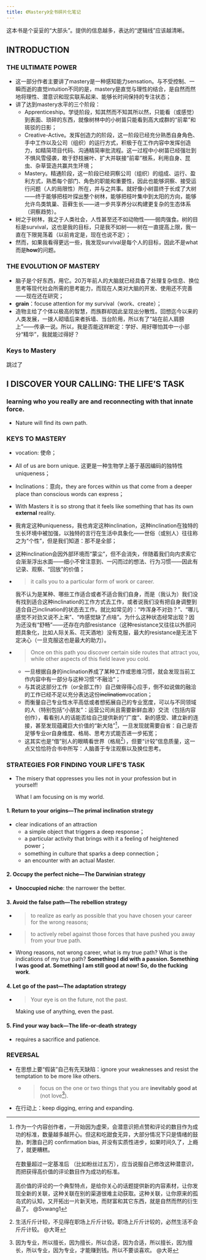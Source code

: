 ```yaml
---
title: 《Mastery》全书碎片化笔记
---
```


这本书是个妥妥的“大部头”。提供的信息越多，表达的“逻辑线”应该越清晰。

<!-- more -->

## INTRODUCTION
### THE ULTIMATE POWER
- 这一部分作者主要讲了mastery是一种感知能力sensation。与不受控制、一瞬而逝的直觉intuition不同的是，mastery是直觉与理性的结合，是自然而然地将理性、潜意识和现实联系起来、能够长时间保持的专注状态；
- 讲了达到mastery水平的三个阶段：
    - Apprenticeship。学徒阶段，知其然而不知其所以然，只能看（或感觉）到表面、琐碎的东西，就像树林中的小树苗只能看到高大成群的“前辈”和斑驳的日影；
    - Creative-Active。发挥创造力的阶段，这一阶段已经充分熟悉自身角色、手中工作以及公司（组织）的运行方式，积极于在工作内容中发挥创造力，如精简项目代码、沟通精简审批流程。这一过程中小树苗已经强壮到不惧风雪侵袭，敢于舒枝展叶、扩大并联接“前辈”根系，利用自身、昆虫、杂草营造共赢共生环境；
    - Mastery。精通阶段，这一阶段已经洞察公司（组织）的组成、运行、盈利方式，熟悉每个部门、角色的职能和重要性，因此也能够洞察、接受运行问题（人的局限性）所在，并与之共事。就好像小树苗终于长成了大树——终于能够把枝叶探出整个树林，能够把枝叶集中到太阳的方向，能够允许鸟类筑巢、苔藓生长——进一步共享养分以构建更复杂的生态体系（洞察趋势）。
- 树之于树林，我之于人类社会，人性甚至还不如动物性——弱肉强食。树的目标是survival，这也是我的目标，只是我不如树——树在一直提高上限，我一直在下限晃荡着（以前肯定是，现在也说不定）；
- 然而，如果我看得更远一些，我发现survival是每个人的目标，因此不是what而是**how**的问题。


### THE EVOLUTION OF MASTERY
- 脑子是个好东西，用它。20万年前人的大脑就已经具备了处理复杂信息、换位思考等现代社会所需的思考能力，而现在人类对大脑的开发、使用还不完善——现在还在研究；
- **grain**：focuse attention for my survival（work、create）；
- 造物主给了个体以极高的智慧，而族群却因此呈现出分散性。回想迄今以来的人类发展，一拨人砌墙后来者拆墙、当台阶用，所以有了“站在前人肩膀上”——传承一说。所以，我是否能这样断定：学好、用好哪怕其中一小部分“精华”，我就能过得好？

### Keys to Mastery
跳过了

## I DISCOVER YOUR CALLING: THE LIFE’S TASK

### learning who you really are and reconnecting with that innate force.

- Nature will find its own path.

### KEYS TO MASTERY
- vocation: 使命；
- All of us are born unique. 这更是一种生物学上基于基因编码的独特性uniqueness；
- Inclinations：意向，they are forces within us that come from a deeper place than conscious words can express；
- With Masters it is so strong that it feels like something that has its own **external** reality.

- 我肯定这种uniqueness，我也肯定这种inclination，这种inclination在独特的生长环境中被加强，以独特的言行在生活中具象化——世俗（或别人）往往称之为“个性”，但是我们知道：那不是全部；
- 这种inclination会因外部环境而“蒙尘”，但不会消失，伴随着我们向内求索它会渐渐浮出水面——细小不曾注意到、一闪而过的想法、行为习惯——因此有记录、观察、“回放”的价值；
- > it calls you to a particular form of work or career.

    我不认为是某种、哪些工作适合或者不适合我们自身，而是（我认为）我们没有找到适合这种inclination的工作方式去工作，或者说我们没有把自身调整到适合自己inclination的状态去工作。就比如常见的：“咋浑身不对劲？”、“哪儿感觉不对劲又说不上来”、“咋感觉缺了点啥”。为什么这种状态经常出现？因为还没有“舒畅”——还存在内部resistance（这种resistance又往往以外部问题具象化，比如人际关系、花天酒地）没有克服，最大的resistance是无法下定决心（一旦克服这也是最大的助力）。

- > Once on this path you discover certain side routes that attract you, while other aspects of this field leave you cold. 

    - 一旦根据自身的inclination养成了某种工作或思维习惯，就会发现当前工作内容中有一部分与这种习惯“不融洽”；
    - 与其说这部分工作（or全部工作）自己做得得心应手，倒不如说做的融洽的工作已经不足以充分表达这份~~inclination~~vocation；
    - 而衡量自己专业性水平高低或者想拓展自己的专业宽度，可以与不同领域的人（特别包括“小朋友”：运营公司尚且需要新鲜血液）交流（包括内容创作），看看别人的话能否给自己提供新的“广度”、新的感受、建立新的连接，甚至发现蕴藏巨大价值的“新大陆”[^1]，一旦发现就需要自省：自己是否足够专业or自身维度、格局、思考方式能否进一步拓宽；
    - 这其实也是“借”别人的眼睛看世界（格局[^2]），但要“计较”信息质量，这一点又恰恰符合书中所写：人脑善于专注观察以及换位思考。

### STRATEGIES FOR FINDING YOUR LIFE’S TASK

- The misery that oppresses you lies not in your profession but in yourself!

    What I am focusing on is my world.

#### 1. Return to your origins—The primal inclination strategy

- clear indications of an attraction
    - a simple object that triggers a deep response；
    - a particular activity that brings with it a feeling of heightened power；
    - something in culture that sparks a deep connection；
    - an encounter with an actual Master. 

#### 2. Occupy the perfect niche—The Darwinian strategy
- **Unoccupied niche**: the narrower the better.


#### 3. Avoid the false path—The rebellion strategy
- > to realize as early as possible that you have chosen your career for the wrong reasons;
- > to actively rebel against those forces that have pushed you away from your true path.
- Wrong reasons, not wrong career, what is my true path? What is the indications of my true path? **Something I did with a passion. Something I was good at. Something I am still good at now! So, do the fucking work**.


#### 4. Let go of the past—The adaptation strategy
- > Your eye is on the future, not the past.

    Making use of anything, even the past.


#### 5. Find your way back—The life-or-death strategy
- requires a sacrifice and patience.

### REVERSAL
- 在思想上要“假装”自己有先天缺陷：ignore your weaknesses and resist the temptation to be more like others.
    - > focus on the one or two things that you are **inevitably good at** (not love[^3]). 
- 在行动上：keep digging, erring and expanding.



[^1]: 作为一个内容创作者，一开始因为虚荣，会潜意识把点赞和评论的数目作为成功的标准，数量越多越开心。但这和吃甜食无异，大部分情况下只是情绪的鼓励，刺激自己的 confirmation bias, 并没有实质性进步，如果时间久了，上瘾了，就更糟糕。<br><br>在数量超过一定基准后 （比如粉丝过五万），应当说服自己修改这种潜意识，而把获得高价值的评论数目作为成功的标准。<br><br>高价值的评论的一个典型特点，是给你关心的话题提供新的内容素材，让你发现全新的关联，这种关联在别的渠道很难主动获取。这种关联，让你原来的孤岛式的认知，又开拓出一片新天地，而财富和其它东西，就是自然而然的衍生品了。 @Svwang1

[^2]: 生活斤斤计较，不见得在职场上斤斤计较。职场上斤斤计较的，必然生活不会斤斤计较。 @大哥

[^3]: 因为专业，所以擅长，因为擅长，所以合适，因为合适，所以擅长，因为擅长，所以专业，因为专业，才能赚到钱。所以不要谈喜欢。 @大哥